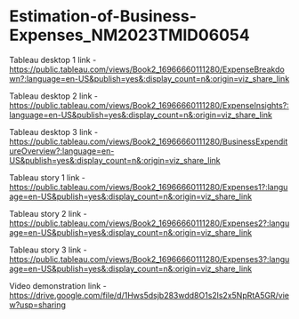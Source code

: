 # Estimation-of-Business-Expenses_NM2023TMID06054


Tableau desktop 1 link -https://public.tableau.com/views/Book2_16966660111280/ExpenseBreakdown?:language=en-US&publish=yes&:display_count=n&:origin=viz_share_link

Tableau desktop 2 link - https://public.tableau.com/views/Book2_16966660111280/ExpenseInsights?:language=en-US&publish=yes&:display_count=n&:origin=viz_share_link

Tableau desktop 3 link -https://public.tableau.com/views/Book2_16966660111280/BusinessExpenditureOverview?:language=en-US&publish=yes&:display_count=n&:origin=viz_share_link

Tableau story 1 link -https://public.tableau.com/views/Book2_16966660111280/Expenses1?:language=en-US&publish=yes&:display_count=n&:origin=viz_share_link

Tableau story 2 link -https://public.tableau.com/views/Book2_16966660111280/Expenses2?:language=en-US&publish=yes&:display_count=n&:origin=viz_share_link

Tableau story 3 link -https://public.tableau.com/views/Book2_16966660111280/Expenses3?:language=en-US&publish=yes&:display_count=n&:origin=viz_share_link

Video demonstration link -https://drive.google.com/file/d/1Hws5dsjb283wdd8O1s2ls2x5NpRtA5GR/view?usp=sharing
